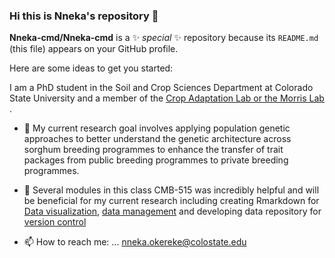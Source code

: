 ### Hi this is Nneka's repository 👋


**Nneka-cmd/Nneka-cmd** is a ✨ _special_ ✨ repository because its `README.md` (this file) appears on your GitHub profile.

Here are some ideas to get you started:

I am a PhD student in the Soil and Crop Sciences Department at Colorado State University and a member of the [Crop Adaptation Lab or the Morris Lab](https://www.morrislab.org/) .

- 🌱 My current research goal involves applying population genetic approaches to better understand the genetic architecture across sorghum breeding programmes to enhance the transfer of trait packages from public breeding programmes to private breeding programmes.

- 🌱 Several modules in this class CMB-515 was incredibly helpful and will be beneficial for my current research including creating Rmarkdown for [Data visualization](https://github.com/Nneka-cmd/CM515-course-2024/tree/main/modules/13_Presenting_Data), [data management](https://github.com/Nneka-cmd/CM515-course-2024/tree/main/modules/03_Files_and_Folders) and developing data repository for [version control](https://github.com/Nneka-cmd/CM515-course-2024/tree/main/modules/15_Github_Portfolio)    


- 📫 How to reach me: ... nneka.okereke@colostate.edu


